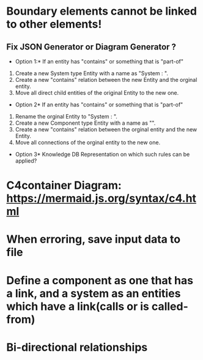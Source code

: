 # Boundary elements cannot be linked to other elements!
## Fix JSON Generator or Diagram Generator ?
* Option 1:*
If an entity has "contains" or something that is "part-of" 
1) Create a new System type Entity with a name as "System : <orginal name>".
2) Create a new "contains" relation between the new Entity and the orginal entity.
3) Move all direct child entities of the original Entity to the new one.

* Option 2*
If an entity has "contains" or something that is "part-of" 
1) Rename the orginal Entity to "System : <orginal name>".
2) Create a new Component type Entity with a name as "<orginal name>".
3) Create a new "contains" relation between the orginal entity and the new Entity.
3) Move all connections of the orginal entity to the new one.

* Option 3*
Knowledge DB Representation on which such rules can be applied?

# C4container Diagram: https://mermaid.js.org/syntax/c4.html
# When erroring, save input data to file
# Define a component as one that has a link, and a system as an entities which have a link(calls or is called-from) 
# Bi-directional relationships